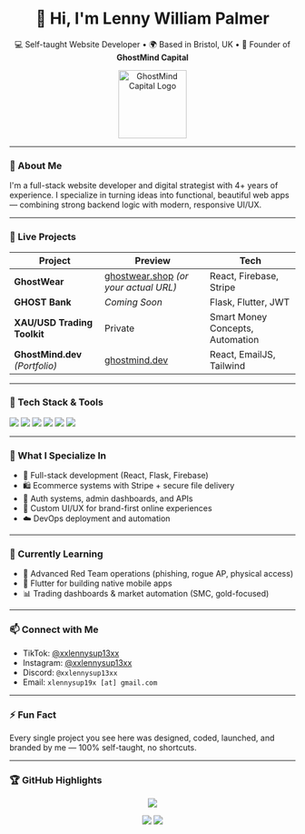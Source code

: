 <h1 align="center">👋 Hi, I'm Lenny William Palmer</h1>

<p align="center">
  💻 Self-taught Website Developer • 🌍 Based in Bristol, UK • 🧠 Founder of <strong>GhostMind Capital</strong>
</p>

<p align="center">
  <img src="https://your-logo-url-here.png" alt="GhostMind Capital Logo" width="120"/>
</p>

---

### 🚀 About Me
I'm a full-stack website developer and digital strategist with 4+ years of experience. I specialize in turning ideas into functional, beautiful web apps — combining strong backend logic with modern, responsive UI/UX.

---

### 🔗 Live Projects

| Project | Preview | Tech |
|--------|---------|------|
| **GhostWear** | [ghostwear.shop](https://ghostwear.shop) *(or your actual URL)* | React, Firebase, Stripe |
| **GHOST Bank** | *Coming Soon* | Flask, Flutter, JWT |
| **XAU/USD Trading Toolkit** | Private | Smart Money Concepts, Automation |
| **GhostMind.dev** *(Portfolio)* | [ghostmind.dev](https://ghostmind.dev) | React, EmailJS, Tailwind |

---

### 🧰 Tech Stack & Tools

<p align="left">
  <img src="https://img.shields.io/badge/Code-React-blue?style=for-the-badge&logo=react" />
  <img src="https://img.shields.io/badge/Backend-Flask-black?style=for-the-badge&logo=flask" />
  <img src="https://img.shields.io/badge/Firebase-Hosting-ffca28?style=for-the-badge&logo=firebase" />
  <img src="https://img.shields.io/badge/Stripe-API-purple?style=for-the-badge&logo=stripe" />
  <img src="https://img.shields.io/badge/Flutter-Mobile-blue?style=for-the-badge&logo=flutter" />
  <img src="https://img.shields.io/badge/Linux-Kali-005F9E?style=for-the-badge&logo=kalilinux" />
</p>

---

### 💼 What I Specialize In
- 🔧 Full-stack development (React, Flask, Firebase)
- 🛍️ Ecommerce systems with Stripe + secure file delivery
- 🔐 Auth systems, admin dashboards, and APIs
- 🎨 Custom UI/UX for brand-first online experiences
- ☁️ DevOps deployment and automation

---

### 🌱 Currently Learning
- 🚨 Advanced Red Team operations (phishing, rogue AP, physical access)
- 📱 Flutter for building native mobile apps
- 📊 Trading dashboards & market automation (SMC, gold-focused)

---

### 📫 Connect with Me

- TikTok: [@xxlennysup13xx](https://www.tiktok.com/@xxlennysup13xx)  
- Instagram: [@xxlennysup13xx](https://www.instagram.com/xxlennysup13xx)  
- Discord: `@xxlennysup13xx`  
- Email: `xlennysup19x [at] gmail.com`

---

### ⚡ Fun Fact
Every single project you see here was designed, coded, launched, and branded by me — 100% self-taught, no shortcuts.

---

### 🏆 GitHub Highlights

<p align="center">
  <img src="https://github-profile-trophy.vercel.app/?username=xLennysup13x&theme=radical&margin-w=10&no-frame=true" />
</p>

<p align="center">
  <img src="https://github-readme-stats.vercel.app/api?username=xLennysup13x&show_icons=true&theme=tokyonight" />
  <img src="https://github-readme-streak-stats.herokuapp.com/?user=xLennysup13x&theme=tokyonight" />
</p>
